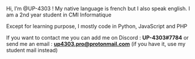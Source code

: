Hi, I’m @UP-4303 ! My native language is french but I also speak english.
I am a 2nd year student in CMI Informatique

Except for learning purpose, I mostly code in Python, JavaScript and PHP

If you want to contact me you can add me on Discord : **UP-4303#7784**
or send me an email : **<up4303.pro@protonmail.com>**
(if you have it, use my student mail instead)
